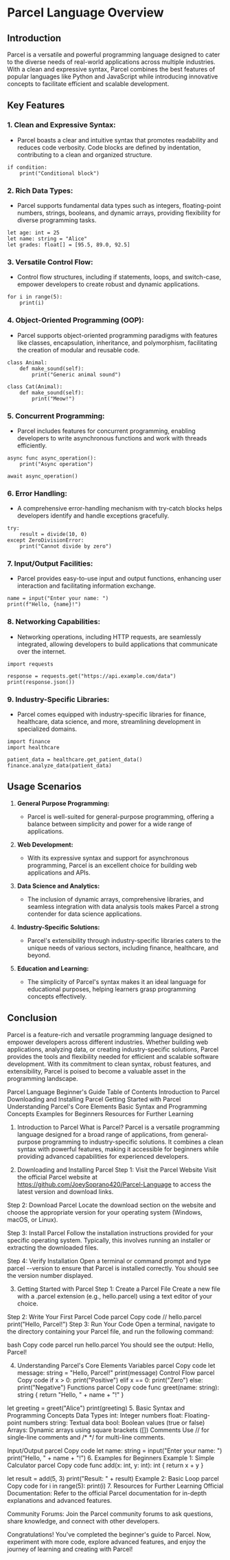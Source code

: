 # Parcel Language Overview

## Introduction

Parcel is a versatile and powerful programming language designed to cater to the diverse needs of real-world applications across multiple industries. With a clean and expressive syntax, Parcel combines the best features of popular languages like Python and JavaScript while introducing innovative concepts to facilitate efficient and scalable development.

## Key Features

### 1. **Clean and Expressive Syntax:**
   - Parcel boasts a clear and intuitive syntax that promotes readability and reduces code verbosity. Code blocks are defined by indentation, contributing to a clean and organized structure.

```parcel
if condition:
    print("Conditional block")
```

### 2. **Rich Data Types:**
   - Parcel supports fundamental data types such as integers, floating-point numbers, strings, booleans, and dynamic arrays, providing flexibility for diverse programming tasks.

```parcel
let age: int = 25
let name: string = "Alice"
let grades: float[] = [95.5, 89.0, 92.5]
```

### 3. **Versatile Control Flow:**
   - Control flow structures, including if statements, loops, and switch-case, empower developers to create robust and dynamic applications.

```parcel
for i in range(5):
    print(i)
```

### 4. **Object-Oriented Programming (OOP):**
   - Parcel supports object-oriented programming paradigms with features like classes, encapsulation, inheritance, and polymorphism, facilitating the creation of modular and reusable code.

```parcel
class Animal:
    def make_sound(self):
        print("Generic animal sound")

class Cat(Animal):
    def make_sound(self):
        print("Meow!")
```

### 5. **Concurrent Programming:**
   - Parcel includes features for concurrent programming, enabling developers to write asynchronous functions and work with threads efficiently.

```parcel
async func async_operation():
    print("Async operation")

await async_operation()
```

### 6. **Error Handling:**
   - A comprehensive error-handling mechanism with try-catch blocks helps developers identify and handle exceptions gracefully.

```parcel
try:
    result = divide(10, 0)
except ZeroDivisionError:
    print("Cannot divide by zero")
```

### 7. **Input/Output Facilities:**
   - Parcel provides easy-to-use input and output functions, enhancing user interaction and facilitating information exchange.

```parcel
name = input("Enter your name: ")
print(f"Hello, {name}!")
```

### 8. **Networking Capabilities:**
   - Networking operations, including HTTP requests, are seamlessly integrated, allowing developers to build applications that communicate over the internet.

```parcel
import requests

response = requests.get("https://api.example.com/data")
print(response.json())
```

### 9. **Industry-Specific Libraries:**
   - Parcel comes equipped with industry-specific libraries for finance, healthcare, data science, and more, streamlining development in specialized domains.

```parcel
import finance
import healthcare

patient_data = healthcare.get_patient_data()
finance.analyze_data(patient_data)
```

## Usage Scenarios

1. **General Purpose Programming:**
   - Parcel is well-suited for general-purpose programming, offering a balance between simplicity and power for a wide range of applications.

2. **Web Development:**
   - With its expressive syntax and support for asynchronous programming, Parcel is an excellent choice for building web applications and APIs.

3. **Data Science and Analytics:**
   - The inclusion of dynamic arrays, comprehensive libraries, and seamless integration with data analysis tools makes Parcel a strong contender for data science applications.

4. **Industry-Specific Solutions:**
   - Parcel's extensibility through industry-specific libraries caters to the unique needs of various sectors, including finance, healthcare, and beyond.

5. **Education and Learning:**
   - The simplicity of Parcel's syntax makes it an ideal language for educational purposes, helping learners grasp programming concepts effectively.

## Conclusion

Parcel is a feature-rich and versatile programming language designed to empower developers across different industries. Whether building web applications, analyzing data, or creating industry-specific solutions, Parcel provides the tools and flexibility needed for efficient and scalable software development. With its commitment to clean syntax, robust features, and extensibility, Parcel is poised to become a valuable asset in the programming landscape.

Parcel Language Beginner's Guide
Table of Contents
Introduction to Parcel
Downloading and Installing Parcel
Getting Started with Parcel
Understanding Parcel's Core Elements
Basic Syntax and Programming Concepts
Examples for Beginners
Resources for Further Learning
1. Introduction to Parcel
What is Parcel?
Parcel is a versatile programming language designed for a broad range of applications, from general-purpose programming to industry-specific solutions. It combines a clean syntax with powerful features, making it accessible for beginners while providing advanced capabilities for experienced developers.

2. Downloading and Installing Parcel
Step 1: Visit the Parcel Website
Visit the official Parcel website at https://github.com/JoeySoprano420/Parcel-Language to access the latest version and download links.

Step 2: Download Parcel
Locate the download section on the website and choose the appropriate version for your operating system (Windows, macOS, or Linux).

Step 3: Install Parcel
Follow the installation instructions provided for your specific operating system. Typically, this involves running an installer or extracting the downloaded files.

Step 4: Verify Installation
Open a terminal or command prompt and type parcel --version to ensure that Parcel is installed correctly. You should see the version number displayed.

3. Getting Started with Parcel
Step 1: Create a Parcel File
Create a new file with a .parcel extension (e.g., hello.parcel) using a text editor of your choice.

Step 2: Write Your First Parcel Code
parcel
Copy code
// hello.parcel
print("Hello, Parcel!")
Step 3: Run Your Code
Open a terminal, navigate to the directory containing your Parcel file, and run the following command:

bash
Copy code
parcel run hello.parcel
You should see the output: Hello, Parcel!

4. Understanding Parcel's Core Elements
Variables
parcel
Copy code
let message: string = "Hello, Parcel!"
print(message)
Control Flow
parcel
Copy code
if x > 0:
    print("Positive")
elif x == 0:
    print("Zero")
else:
    print("Negative")
Functions
parcel
Copy code
func greet(name: string): string {
    return "Hello, " + name + "!"
}

let greeting = greet("Alice")
print(greeting)
5. Basic Syntax and Programming Concepts
Data Types
int: Integer numbers
float: Floating-point numbers
string: Textual data
bool: Boolean values (true or false)
Arrays: Dynamic arrays using square brackets ([])
Comments
Use // for single-line comments and /* */ for multi-line comments.

Input/Output
parcel
Copy code
let name: string = input("Enter your name: ")
print("Hello, " + name + "!")
6. Examples for Beginners
Example 1: Simple Calculator
parcel
Copy code
func add(x: int, y: int): int {
    return x + y
}

let result = add(5, 3)
print("Result: " + result)
Example 2: Basic Loop
parcel
Copy code
for i in range(5):
    print(i)
7. Resources for Further Learning
Official Documentation: Refer to the official Parcel documentation for in-depth explanations and advanced features.

Community Forums: Join the Parcel community forums to ask questions, share knowledge, and connect with other developers.

Congratulations! You've completed the beginner's guide to Parcel. Now, experiment with more code, explore advanced features, and enjoy the journey of learning and creating with Parcel!
